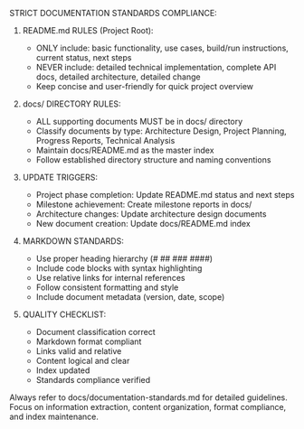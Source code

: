 STRICT DOCUMENTATION STANDARDS COMPLIANCE:

1. README.md RULES (Project Root):
   - ONLY include: basic functionality, use cases, build/run instructions, current status, next steps
   - NEVER include: detailed technical implementation, complete API docs, detailed architecture, detailed change
   - Keep concise and user-friendly for quick project overview

2. docs/ DIRECTORY RULES:
   - ALL supporting documents MUST be in docs/ directory
   - Classify documents by type: Architecture Design, Project Planning, Progress Reports, Technical Analysis
   - Maintain docs/README.md as the master index
   - Follow established directory structure and naming conventions

3. UPDATE TRIGGERS:
   - Project phase completion: Update README.md status and next steps
   - Milestone achievement: Create milestone reports in docs/
   - Architecture changes: Update architecture design documents
   - New document creation: Update docs/README.md index

4. MARKDOWN STANDARDS:
   - Use proper heading hierarchy (# ## ### ####)
   - Include code blocks with syntax highlighting
   - Use relative links for internal references
   - Follow consistent formatting and style
   - Include document metadata (version, date, scope)

5. QUALITY CHECKLIST:
   - Document classification correct
   - Markdown format compliant
   - Links valid and relative
   - Content logical and clear
   - Index updated
   - Standards compliance verified

Always refer to docs/documentation-standards.md for detailed guidelines.
Focus on information extraction, content organization, format compliance, and index maintenance.